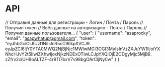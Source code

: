 # API
// Отправил данные для регистрации - Логин / Почта / Пароль
// Получил токен
// Ввёл данные на авторизацию - Почта / Пароль
// Получил данные пользователя...
{
    "user": {
        "username": "asaprocky",
        "email": "asapwhatup@gmail.com",
        "token": "eyJhbGciOiJIUzI1NiIsInR5cCI6IkpXVCJ9.
        eyJpZCI6IjY0YTA0MWQ2NjBjNjc1MWIwMGI3OGI3MyIsInVzZXJuYW1lIjoiYXNhcHJvY2t5IiwiZXhwIjoxNjkzNDExOTIwLCJpYXQiOjE2ODgyMjc5MjB9.
        zZfrv2ciUH9oALTZF-4r9Tl7bxV7v98bgOArCljNy0w"
    }
}

